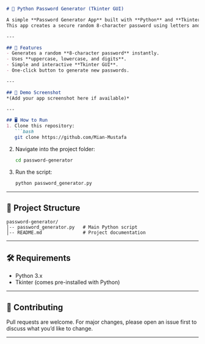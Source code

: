 
````markdown
# 🔑 Python Password Generator (Tkinter GUI)

A simple **Password Generator App** built with **Python** and **Tkinter GUI**.  
This app creates a secure random 8-character password using letters and digits with just one click.

---

## 🚀 Features
- Generates a random **8-character password** instantly.  
- Uses **uppercase, lowercase, and digits**.  
- Simple and interactive **Tkinter GUI**.  
- One-click button to generate new passwords.  

---

## 📸 Demo Screenshot
*(Add your app screenshot here if available)*

---

## 🖥️ How to Run
1. Clone this repository:
   ```bash
   git clone https://github.com/Mian-Mustafa
````

2. Navigate into the project folder:

   ```bash
   cd password-generator
   ```
3. Run the script:

   ```bash
   python password_generator.py
   ```

---

## 📂 Project Structure

```
password-generator/
│-- password_generator.py   # Main Python script
│-- README.md               # Project documentation
```

---

## 🛠️ Requirements

* Python 3.x
* Tkinter (comes pre-installed with Python)

---

## 🤝 Contributing

Pull requests are welcome. For major changes, please open an issue first to discuss what you’d like to change.

---
